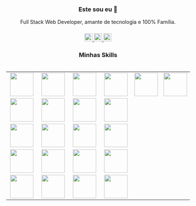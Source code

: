 <h3 align="center"> Este sou eu 👋</h3>

<p align="center">Full Stack Web Developer, amante de tecnologia e 100% Família.</p>

<h3 align="center">
    <a target="_blank" href="https://www.linkedin.com/in/viniciusgo/">
      <img alt="LinkdeIN" width="22px" src="https://cdn.jsdelivr.net/npm/simple-icons@v3/icons/linkedin.svg" />
    </a>
    <a target="_blank" href="https://api.whatsapp.com/send?phone=5548991779450">
      <img alt="Whatsapp" width="22px" src="https://cdn.jsdelivr.net/npm/simple-icons@v3/icons/whatsapp.svg" />
    </a>
    <a target="_blank" href="mailto:vinicius.oliver@gmail.com">
      <img alt="Gmail" width="22px" src="https://cdn.jsdelivr.net/npm/simple-icons@v3/icons/gmail.svg" />
    </a>
 </h3>

<h3 align="center">
    Minhas Skills
    <br><br>
    <table>
      <tbody>
        <tr valign="top">          
          <td width="25%" align="center">
            <img height="64px" src="https://cdn.svgporn.com/logos/nodejs.svg">
          </td>          
          <td width="25%" align="center">
            <img height="64px" src="https://cdn.svgporn.com/logos/express.svg">
          </td>          
          <td width="25%" align="center">
            <img height="64px" src="https://cdn.svgporn.com/logos/nestjs.svg">
          </td>    
          <td width="25%" align="center">
           <img height="64px" src="https://cdn.svgporn.com/logos/php.svg">
          </td>       
          <td width="25%" align="center">
            <img height="64px" src="https://cdn.svgporn.com/logos/slim.svg">
          </td> 
          <td width="25%" align="center">
           <img height="64px" src="https://cdn.svgporn.com/logos/laravel.svg">
          </td>                                
        </tr>
        <tr valign="top">          
          <td width="25%" align="center">
            <img height="64px" src="https://cdn.svgporn.com/logos/react.svg">
          </td>
          <td width="25%" align="center">
            <img height="64px" src="https://cdn.svgporn.com/logos/vue.svg">
          </td>          
          <td width="25%" align="center">
            <img height="64px" src="https://cdn.svgporn.com/logos/svelte.svg">
          </td>
          <td width="25%" align="center">
            <img height="64px" src="https://cdn.svgporn.com/logos/svelte.svg">
          </td>
        </tr>
        <tr valign="top">
          <td width="25%" align="center">
            <img height="64px" src="https://cdn.svgporn.com/logos/mysql.svg">
          </td>
          <td width="25%" align="center">
            <img height="64px" src="https://cdn.svgporn.com/logos/postgresql.svg">
          </td>
          <td width="25%" align="center">
            <img height="64px" src="https://portaldosaber.net/wp-content/uploads/2017/09/MS-SQL-Server.png">
          </td>
          <td width="25%" align="center">
            <img height="64px" src="https://cdn.svgporn.com/logos/mongodb.svg">
          </td>
        </tr>  
        <tr valign="top">
          <td width="25%" align="center">
            <img height="64px" src="https://cdn.svgporn.com/logos/html-5.svg">
          </td>
          <td width="25%" align="center">
            <img height="64px" src="https://cdn.svgporn.com/logos/css-3.svg">
          </td>
          <td width="25%" align="center">
            <img height="64px" src="https://cdn.svgporn.com/logos/bootstrap.svg">
          </td>
          <td width="25%" align="center">
            <img height="64px" src="https://cdn.svgporn.com/logos/materializecss.svg">
          </td>
        </tr>        
        <tr valign="top">
          <td width="25%" align="center">
            <img height="64px" src="https://cdn.svgporn.com/logos/docker.svg">
          </td>
          <td width="25%" align="center">
            <img height="64px" src="https://cdn.svgporn.com/logos/vagrant.svg">
          </td>
          <td width="25%" align="center">
            <img height="64px" src="https://cdn.svgporn.com/logos/ubuntu.svg">
          </td>
          <td width="25%" align="center">
            <img height="64px" src="https://cdn.svgporn.com/logos/microsoft-windows.svg">
          </td>
        </tr>        
      </tbody>
    </table>
</h3>

<!--
**viniciusgoliver/viniciusgoliver** is a ✨ _special_ ✨ repository because its `README.md` (this file) appears on your GitHub profile.

Here are some ideas to get you started:

- 🔭 I’m currently working on ...
- 🌱 I’m currently learning ...
- 👯 I’m looking to collaborate on ...
- 🤔 I’m looking for help with ...
- 💬 Ask me about ...
- 📫 How to reach me: ...
- 😄 Pronouns: ...
- ⚡ Fun fact: ...
-->
